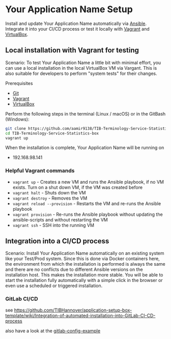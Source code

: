 # Your Application Name Setup

Install and update Your Application Name automatically via [Ansible](https://www.ansible.com/). Integrate it into your CI/CD process or test it locally with [Vagrant](https://www.vagrantup.com) and [VirtualBox](https://www.virtualbox.org).

## Local installation with Vagrant for testing

Scenario: To test Your Application Name a little bit with minimal effort, you can use a local installation in the local VirtualBox VM via Vargant. This is also suitable for developers to perform "system tests" for their changes.

Prerequisites
* [Git](https://git-scm.com/downloads)
* [Vagrant](https://www.vagrantup.com/downloads.html)
* [VirtualBox](https://www.virtualbox.org/wiki/Downloads)

Perform the following steps in the terminal (Linux / macOS) or in the GitBash (Windows):
```bash
git clone https://github.com/aamir9138/TIB-Terminology-Service-Statistics-box.git
cd TIB-Terminology-Service-Statistics-box
vagrant up
```

When the installation is complete, Your Application Name will be running on
* 192.168.98.141

### Helpful Vagrant commands

* `vagrant up` - Creates a new VM and runs the Ansible playbook, if no VM exists. Turn on a shut down VM, if the VM was created before
* `vagrant halt` - Shuts down the VM
* `vagrant destroy` - Removes the VM
* `vagrant reload --provision` - Restarts the VM and re-runs the Ansible playbook 
* `vagrant provision` - Re-runs the Ansible playbook without updating the ansible-scripts and without restarting the VM
* `vagrant ssh` - SSH into the running VM

## Integration into a CI/CD process

Scenario: Install Your Application Name automatically on an existing system like your Test/Prod system. Since this is done via Docker containers here, the environment from which the installation is performed is always the same and there are no conflicts due to different Ansible versions on the installation host. This makes the installation more stable. You will be able to start the installation fully automatically with a simple click in the browser or even use a scheduled or triggered installation.

### GitLab CI/CD

see https://github.com/TIBHannover/application-setup-box-template/wiki/Integration-of-automated-installation-into-GitLab-CI-CD-process

also have a look at the [gitlab-config-example](doc/gitlab-config-example)
